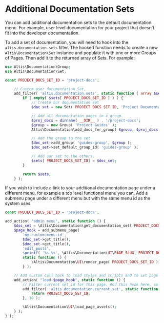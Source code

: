 # Additional Documentation Sets

You can add additional documentation sets to the default documentation menu. For example, user level documentation for
your project that doesn't fit into the developer documentation.

To add a set of documentation, you will need to hook into the `altis.documentation.sets` filter. The hooked function
needs to create a new `Altis\Documentation\Set` instance and populate it with one or more Groups of Pages. Then add it
to the returned array of Sets. For example:

```php
use Altis\Documentation\Group;
use Altis\Documentation\Set;

const PROJECT_DOCS_SET_ID = 'project-docs';

	// Custom user documentation Set.
	add_filter( 'altis.documentation.sets', static function ( array $sets ) {
		if ( empty( $sets[ PROJECT_DOCS_SET_ID ] ) ) {
			// Create our documentation set
			$doc_set = new Set( PROJECT_DOCS_SET_ID, 'Project Documentation' );

			// Add all documentation pages in a group.
			$proj_docs = dirname( __DIR__ ) . '/project-docs';
			$group = new Group( 'Project Guides' );
			Altis\Documentation\add_docs_for_group( $group, $proj_docs );

			// Add the group to the set
			$doc_set->add_group( 'guides-group', $group );
			$doc_set->set_default_group_id( 'guides-group' );

			// Add our set to the others.
			$sets[ PROJECT_DOCS_SET_ID] = $doc_set;
		}

		return $sets;
	} );

```

If you wish to include a link to your additional documentation page under a different menu, for example a top level
functional menu you can. Add a submenu page under a different menu but with the same menu id as the system uses.

```php
const PROJECT_DOCS_SET_ID = 'project-docs';

add_action( 'admin_menu', static function () {
	$doc_set = \Altis\Documentation\get_documentation_set( PROJECT_DOCS_SET_ID );
	$page_hook = add_submenu_page(
		'my-custom-menu-id',
		$doc_set->get_title(),
		$doc_set->get_title(),
		'edit_posts',
		sprintf( '%s-%s', \Altis\Documentation\UI\PAGE_SLUG, PROJECT_DOCS_SET_ID ),
		static function () {
			\Altis\Documentation\UI\render_page( PROJECT_DOCS_SET_ID );
		} );

	// Add custom call back to load styles and scripts and to set page title tag.
	add_action( "load-$page_hook", static function () {
		// Filter current set_id for this page. Add this hook here, so it is set up before the page renders.
		add_filter( 'altis.documentation.current.set', static function () : string {
			return PROJECT_DOCS_SET_ID;
		}, 10 );

		\Altis\Documentation\UI\load_page_assets();
	} );
} );
```
